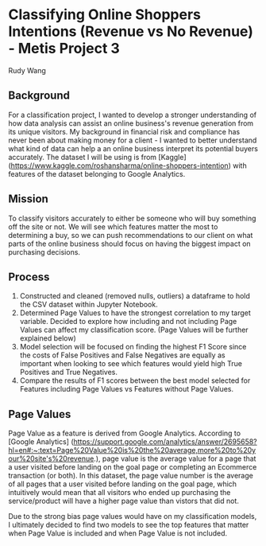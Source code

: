 # Classifying Online Shoppers Intentions (Revenue vs No Revenue) - Metis Project 3 
Rudy Wang

## Background

For a classification project, I wanted to develop a stronger understanding of how data analysis can assist an online business's revenue generation from its unique visitors. My background in financial risk and compliance has never been about making money for a client - I wanted to better understand what kind of data can help a an online business interpret its potential buyers accurately. The dataset I will be using is from [Kaggle] (https://www.kaggle.com/roshansharma/online-shoppers-intention) with features of the dataset belonging to Google Analytics.

## Mission

To classify visitors accurately to either be someone who will buy something off the site or not. We will see which features matter the most to determining a buy, so we can push recommendations to our client on what parts of the online business should focus on having the biggest impact on purchasing decisions.

## Process

1. Constructed and cleaned (removed nulls, outliers) a dataframe to hold the CSV dataset within Jupyter Notebook.
2. Determined Page Values to have the strongest correlation to my target variable. Decided to explore how including and not including Page Values can affect my classification score. (Page Values will be further explained below)
3. Model selection will be focused on finding the highest F1 Score since the costs of False Positives and False Negatives are equally as important when looking to see which features would yield high True Positives and True Negatives.
4. Compare the results of F1 scores between the best model selected for Features including Page Values vs Features without Page Values.

## Page Values

Page Value as a feature is derived from Google Analytics. According to [Google Analytics] (https://support.google.com/analytics/answer/2695658?hl=en#:~:text=Page%20Value%20is%20the%20average,more%20to%20your%20site's%20revenue.), page value is the average value for a page that a user visited before landing on the goal page or completing an Ecommerce transaction (or both). In this dataset, the page value number is the average of all pages that a user visited before landing on the goal page, which intuitively would mean that all visitors who ended up purchasing the service/product will have a higher page value than vistors that did not. 

Due to the strong bias page values would have on my classification models, I ultimately decided to find two models to see the top features that matter when Page Value is included and when Page Value is not included. 

##
